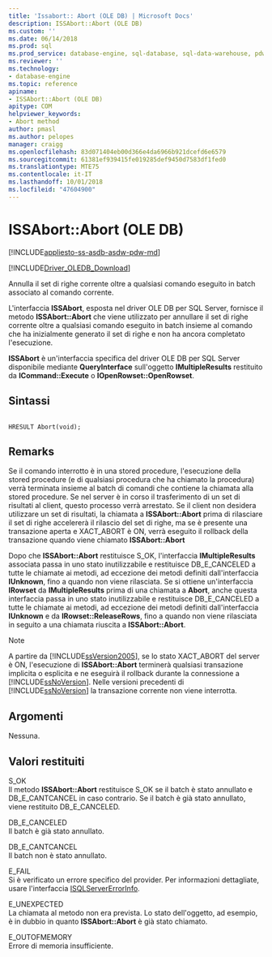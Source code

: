 ```yaml
---
title: 'Issabort:: Abort (OLE DB) | Microsoft Docs'
description: ISSAbort::Abort (OLE DB)
ms.custom: ''
ms.date: 06/14/2018
ms.prod: sql
ms.prod_service: database-engine, sql-database, sql-data-warehouse, pdw
ms.reviewer: ''
ms.technology:
- database-engine
ms.topic: reference
apiname:
- ISSAbort::Abort (OLE DB)
apitype: COM
helpviewer_keywords:
- Abort method
author: pmasl
ms.author: pelopes
manager: craigg
ms.openlocfilehash: 83d071404eb00d366e4da6966b921dcefd6e6579
ms.sourcegitcommit: 61381ef939415fe019285def9450d7583df1fed0
ms.translationtype: MTE75
ms.contentlocale: it-IT
ms.lasthandoff: 10/01/2018
ms.locfileid: "47604900"
---
```

# <a name="issabortabort-ole-db"></a>ISSAbort::Abort (OLE DB)
[!INCLUDE[appliesto-ss-asdb-asdw-pdw-md](../../../includes/appliesto-ss-asdb-asdw-pdw-md.md)]

[!INCLUDE[Driver_OLEDB_Download](../../../includes/driver_oledb_download.md)]

  Annulla il set di righe corrente oltre a qualsiasi comando eseguito in batch associato al comando corrente.  
  
L'interfaccia **ISSAbort**, esposta nel driver OLE DB per SQL Server, fornisce il metodo **ISSAbort::Abort** che viene utilizzato per annullare il set di righe corrente oltre a qualsiasi comando eseguito in batch insieme al comando che ha inizialmente generato il set di righe e non ha ancora completato l'esecuzione.  
  
 **ISSAbort** è un'interfaccia specifica del driver OLE DB per SQL Server disponibile mediante **QueryInterface** sull'oggetto **IMultipleResults** restituito da **ICommand::Execute** o **IOpenRowset::OpenRowset**.  
  
## <a name="syntax"></a>Sintassi  
  
```  
  
HRESULT Abort(void);  
```  
  
## <a name="remarks"></a>Remarks  
 Se il comando interrotto è in una stored procedure, l'esecuzione della stored procedure (e di qualsiasi procedura che ha chiamato la procedura) verrà terminata insieme al batch di comandi che contiene la chiamata alla stored procedure. Se nel server è in corso il trasferimento di un set di risultati al client, questo processo verrà arrestato. Se il client non desidera utilizzare un set di risultati, la chiamata a **ISSAbort::Abort** prima di rilasciare il set di righe accelererà il rilascio del set di righe, ma se è presente una transazione aperta e XACT_ABORT è ON, verrà eseguito il rollback della transazione quando viene chiamato **ISSAbort::Abort**  
  
 Dopo che **ISSAbort::Abort** restituisce S_OK, l'interfaccia **IMultipleResults** associata passa in uno stato inutilizzabile e restituisce DB_E_CANCELED a tutte le chiamate ai metodi, ad eccezione dei metodi definiti dall'interfaccia **IUnknown**, fino a quando non viene rilasciata. Se si ottiene un'interfaccia **IRowset** da **IMultipleResults** prima di una chiamata a **Abort**, anche questa interfaccia passa in uno stato inutilizzabile e restituisce DB_E_CANCELED a tutte le chiamate ai metodi, ad eccezione dei metodi definiti dall'interfaccia **IUnknown** e da **IRowset::ReleaseRows**, fino a quando non viene rilasciata in seguito a una chiamata riuscita a **ISSAbort::Abort**.  
  
> [!NOTE]  
>  A partire da [!INCLUDE[ssVersion2005](../../../includes/ssversion2005-md.md)], se lo stato XACT_ABORT del server è ON, l'esecuzione di **ISSAbort::Abort** terminerà qualsiasi transazione implicita o esplicita e ne eseguirà il rollback durante la connessione a [!INCLUDE[ssNoVersion](../../../includes/ssnoversion-md.md)]. Nelle versioni precedenti di [!INCLUDE[ssNoVersion](../../../includes/ssnoversion-md.md)] la transazione corrente non viene interrotta.  
  
## <a name="arguments"></a>Argomenti  
 Nessuna.  
  
## <a name="return-code-values"></a>Valori restituiti  
 S_OK  
 Il metodo **ISSAbort::Abort** restituisce S_OK se il batch è stato annullato e DB_E_CANTCANCEL in caso contrario. Se il batch è già stato annullato, viene restituito DB_E_CANCELED.  
  
 DB_E_CANCELED  
 Il batch è già stato annullato.  
  
 DB_E_CANTCANCEL  
 Il batch non è stato annullato.  
  
 E_FAIL  
 Si è verificato un errore specifico del provider. Per informazioni dettagliate, usare l'interfaccia [ISQLServerErrorInfo](http://msdn.microsoft.com/library/a8323b5c-686a-4235-a8d2-bda43617b3a1).  
  
 E_UNEXPECTED  
 La chiamata al metodo non era prevista. Lo stato dell'oggetto, ad esempio, è in dubbio in quanto **ISSAbort::Abort** è già stato chiamato.  
  
 E_OUTOFMEMORY  
 Errore di memoria insufficiente.  
  
  
